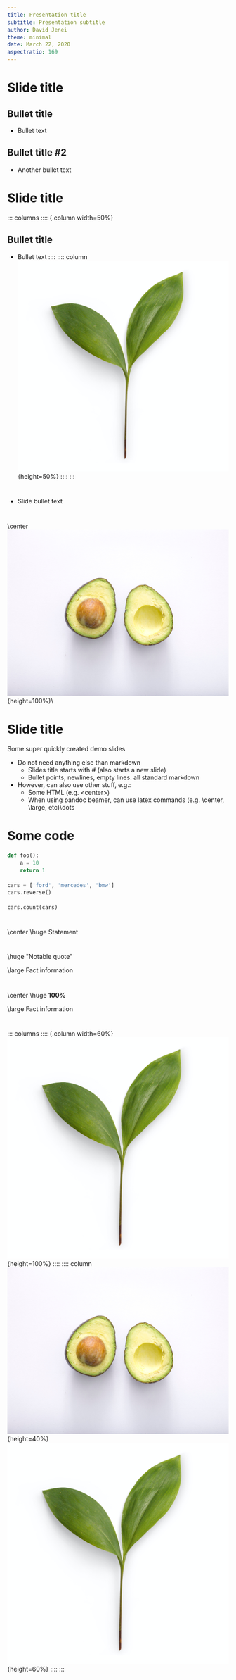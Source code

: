 ```yaml
---
title: Presentation title
subtitle: Presentation subtitle
author: David Jenei
theme: minimal
date: March 22, 2020
aspectratio: 169
---
```


# Slide title

## Bullet title

- Bullet text

## Bullet title #2

- Another bullet text

# Slide title

::: columns
:::: {.column width=50%}
## Bullet title
- Bullet text
::::
:::: column
![picture of spaghetti](./leaves.jpg){height=50%}
::::
:::

#

- Slide bullet text

#
\center
![picture of spaghetti](./avocado.jpg){height=100%}\

# Slide title

Some super quickly created demo slides

* Do not need anything else than markdown
    * Slides title starts with # (also starts a new slide)
    * Bullet points, newlines, empty lines: all standard markdown
* However, can also use other stuff, e.g.:
    * Some HTML (e.g. \<center\>)
    * When using pandoc beamer, can use latex commands (e.g. \\center, \\large, etc)\dots

# Some code

```python
def foo():
    a = 10
    return 1

cars = ['ford', 'mercedes', 'bmw']
cars.reverse()

cars.count(cars)
```

#
\center \huge Statement

#
\huge "Notable quote"

\large Fact information

#
\center \huge
**100%**

\large Fact information

#
::: columns
:::: {.column width=60%}
![picture of spaghetti](./leaves.jpg){height=100%}
::::
:::: column
![picture of spaghetti](./avocado.jpg){height=40%}
![picture of spaghetti](./leaves.jpg){height=60%}
::::
:::




